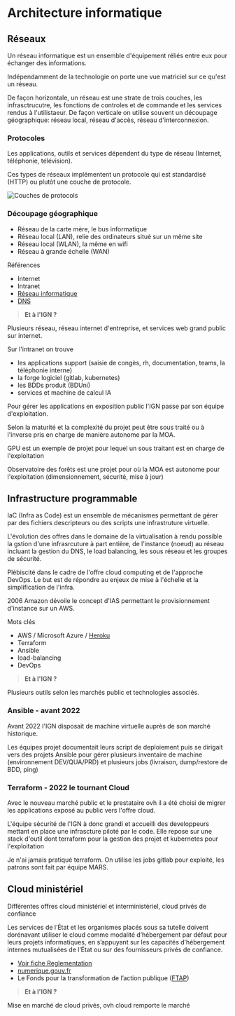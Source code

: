# Architecture informatique

## Réseaux

Un réseau informatique est un ensemble d'équipement réliés entre eux pour échanger des informations.

Indépendamment de la technologie on porte une vue matriciel sur ce qu'est un réseau.

De façon horizontale, un réseau est une strate de trois couches, les infrasctrucutre, les fonctions de controles et de commande et les services rendus à l'utilistaeur.
De façon verticale on utilise souvent un découpage géographique: réseau local, réseau d'accès, réseau d'interconnexion.

### Protocoles

Les applications, outils et services dépendent du type de réseau (Internet, téléphonie, télévision).

Ces types de réseaux implémentent un protocole qui est standardisé (HTTP) ou plutôt une couche de protocole.

![Couches de protocols](https://upload.wikimedia.org/wikipedia/commons/e/e4/TCPIP_couche_ISO_modele_OSI.png?uselang=fr)

### Découpage géographique

- Réseau de la carte mère, le bus informatique
- Réseau local (LAN), relie des ordinateurs situé sur un même site
- Réseau local (WLAN), la même en wifi
- Réseau à grande échelle (WAN)

Références

- Internet
- Intranet
- [Réseau informatique](https://fr.wikipedia.org/wiki/R%C3%A9seau_informatique)
- [DNS](https://fr.wikipedia.org/wiki/Domain_Name_System)

> **Et à l'IGN ?**

Plusieurs réseau, réseau internet d'entreprise, et services web grand public sur internet.

Sur l'intranet on trouve

- les applications support (saisie de congès, rh, documentation, teams, la téléphonie interne)
- la forge logiciel (gitlab, kubernetes)
- les BDDs produit (BDUni)
- services et machine de calcul IA

Pour gérer les applications en exposition public l'IGN passe par son équipe d'exploitation.

Selon la maturité et la complexité du projet peut être sous traité ou à l'inverse pris en charge de manière autonome par la MOA.

GPU est un exemple de projet pour lequel un sous traitant est en charge de l'exploitation

Observatoire des forêts est une projet pour où la MOA est autonome pour l'exploitation (dimensionnement, sécurité, mise à jour)

## Infrastructure programmable

IaC (Infra as Code) est un ensemble de mécanismes permettant de gérer par des fichiers descripteurs ou des scripts une infrastruture virtuelle.

L'évolution des offres dans le domaine de la virtualisation à rendu possible la gstion d'une infrasrcuture à part entière, de l'instance (noeud) au réseau incluant la gestion du DNS, le load balancing, les sous réseau et les groupes de sécurité.

Plébiscité dans le cadre de l'offre cloud computing et de l'approche DevOps. Le but est de répondre au enjeux de mise à l'échelle et la simplification de l'infra.

2006 Amazon dévoile le concept d'IAS permettant le provisionnement d'instance sur un AWS.

Mots clés

- AWS / Microsoft Azure / [Heroku](https://www.heroku.com/)
- Terraform
- Ansible
- load-balancing
- DevOps

> **Et à l'IGN ?**

Plusieurs outils selon les marchés public et technologies associés.

### Ansible - avant 2022

Avant 2022 l'IGN disposait de machine virtuelle auprès de son marché historique.

Les équipes projet documentait leurs script de deploiement puis se dirigait vers des projets Ansible pour gérer plusieurs inventaire de machine (environnement DEV/QUA/PRD) et plusieurs jobs (livraison, dump/restore de BDD, ping)

### Terraform - 2022 le tournant Cloud

Avec le nouveau marché public et le prestataire ovh il a été choisi de migrer les applications exposé au public vers l'offre cloud.

L'équipe sécurité de l'IGN à donc grandi et accueilli des developpeurs mettant en place une infrascture piloté par le code. Elle repose sur une stack d'outil dont terraform pour la gestion des projet et kubernetes pour l'exploitation

Je n'ai jamais pratiqué terraform. On utilise les jobs gitlab pour exploité, les patrons sont fait par équipe MARS.

## Cloud ministériel

Différentes offres cloud ministériel et interministériel, cloud privés de confiance

Les services de l’État et les organismes placés sous sa tutelle doivent dorénavant utiliser le cloud comme modalité d’hébergement par défaut pour leurs projets informatiques, en s’appuyant sur les capacités d’hébergement internes mutualisées de l’État ou sur des fournisseurs privés de confiance.

- [Voir fiche Reglementation](./reglementation.md)
- [numerique.gouv.fr](https://www.numerique.gouv.fr/rechercher/?query=cloud)
- Le Fonds pour la transformation de l’action publique ([FTAP](https://www.numerique.gouv.fr/services/guichet-financement-ftap-adoption-du-cloud-computing/))

> **Et à l'IGN ?**

Mise en marché de cloud privés, ovh cloud remporte le marché

